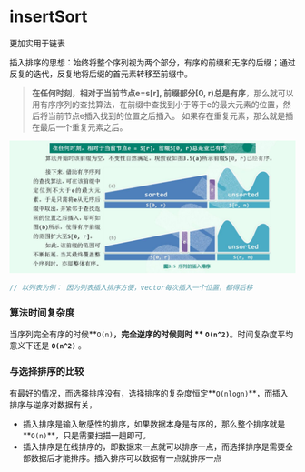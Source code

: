 # insertSort 
更加实用于链表

插入排序的思想：始终将整个序列视为两个部分，有序的前缀和无序的后缀；通过反复的迭代，反复地将后缀的首元素转移至前缀中。
> **在任何时刻，相对于当前节点e=s[r], 前缀部分[0, r)总是有序**，那么就可以用有序序列的查找算法，在前缀中查找到小于等于e的最大元素的位置，然后将当前节点e插入找到的位置之后插入。 如果存在重复元素，那么就是插在最后一个重复元素之后。

![insertSort](img/insertSort.png)
```cpp
// 以列表为例： 因为列表插入排序方便，vector每次插入一个位置，都得后移

```
### 算法时间复杂度
当序列完全有序的时候**`O(n)`**，完全逆序的时候则时 ** `O(n^2)`**。时间复杂度平均意义下还是 **`O(n^2)`** 。

### 与选择排序的比较
有最好的情况，而选择排序没有，选择排序的复杂度恒定**`O(nlogn)`**，而插入排序与逆序对数据有关，
+ 插入排序是输入敏感性的排序，如果数据本身是有序的，那么整个排序就是**`O(n)`**，只是需要扫描一趟即可。
+ 插入排序是在线排序的，即数据来一点就可以排序一点，而选择排序是需要全部数据后才能排序。插入排序可以数据有一点就排序一点